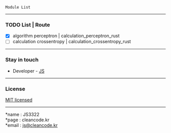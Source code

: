 ```
Module List
```

---
### TODO List | Route
- [x] algorithm perceptron | calculation_perceptron_rust
- [ ] calculation crossentropy | calculation_crossentropy_rust

---
### Stay in touch
- Developer - [JS](https://cleancode.kr)

---
### License
[MIT licensed](LICENSE)

---
*name : JS3322  
*page : cleancode.kr    
*email : js@cleancode.kr